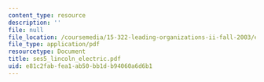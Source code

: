 ```yaml
---
content_type: resource
description: ''
file: null
file_location: /coursemedia/15-322-leading-organizations-ii-fall-2003/e81c2fabfea1ab50bb1db94060a6d6b1_ses5_lincoln_electric.pdf
file_type: application/pdf
resourcetype: Document
title: ses5_lincoln_electric.pdf
uid: e81c2fab-fea1-ab50-bb1d-b94060a6d6b1
---
```

